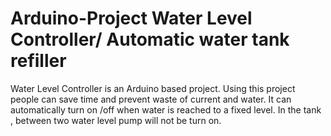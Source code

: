 # Arduino-Project Water Level Controller/ Automatic water tank refiller
Water Level Controller is an Arduino based project. 
Using this project people can save time and prevent waste of current and water. 
It can automatically turn on /off when water is reached to a fixed level.
In the tank , between two water level pump will not be turn on.
